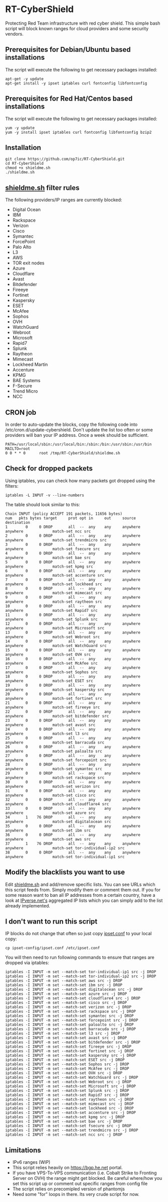 RT-CyberShield
===============

Protecting Red Team infrastructure with red cyber shield. This simple bash script will block known ranges for cloud providers and some security vendors.

## Prerequisites for Debian/Ubuntu based installations
The script will execute the following to get necessary packages installed:
```
apt-get -y update
apt-get install -y ipset iptables curl fontconfig libfontconfig
```

## Prerequisites for Red Hat/Centos based installations
The script will execute the following to get necessary packages installed:
```
yum -y update
yum -y install ipset iptables curl fontconfig libfontconfig bzip2
```

## Installation
```
git clone https://github.com/op7ic/RT-CyberShield.git
cd RT-CyberShield
chmod +x shieldme.sh
./shieldme.sh
```

## [shieldme.sh](shieldme.sh) filter rules

The following providers/IP ranges are currently blocked:

- Digital Ocean
- IBM
- Rackspace
- Verizon
- Cisco
- Symantec
- ForcePoint
- Palo Alto
- L3
- AWS
- TOR exit nodes
- Azure
- Cloudflare
- Avast
- Bitdefender
- Fireeye
- Fortinet
- Kaspersky
- ESET
- McAfee
- Sophos
- OVH
- WatchGuard
- Webroot
- Microsoft
- Rapid7
- Splunk
- Raytheon
- Mimecast
- Lockheed Martin
- Accenture
- KPMG
- BAE Systems
- F-Secure
- Trend Micro
- NCC

## CRON job

In order to auto-update the blocks, copy the following code into /etc/cron.d/update-cybershield. Don't update the list too often or some providers will ban your IP address. Once a week should be sufficient. 
```
PATH=/usr/local/sbin:/usr/local/bin:/sbin:/bin:/usr/sbin:/usr/bin
MAILTO=root
0 0 * * 0      root /tmp/RT-CyberShield/shieldme.sh
```

## Check for dropped packets
Using iptables, you can check how many packets got dropped using the filters:
```
iptables -L INPUT -v --line-numbers
```

The table should look similar to this: 

```
Chain INPUT (policy ACCEPT 191 packets, 11656 bytes)
num   pkts bytes target     prot opt in     out     source               destination
1        0     0 DROP       all  --  any    any     anywhere             anywhere             match-set ncc src
2        0     0 DROP       all  --  any    any     anywhere             anywhere             match-set trendmicro src
3        0     0 DROP       all  --  any    any     anywhere             anywhere             match-set fsecure src
4        0     0 DROP       all  --  any    any     anywhere             anywhere             match-set bae src
5        0     0 DROP       all  --  any    any     anywhere             anywhere             match-set kpmg src
6        0     0 DROP       all  --  any    any     anywhere             anywhere             match-set accenture src
7        0     0 DROP       all  --  any    any     anywhere             anywhere             match-set lockheed src
8        0     0 DROP       all  --  any    any     anywhere             anywhere             match-set mimecast src
9        0     0 DROP       all  --  any    any     anywhere             anywhere             match-set raytheon src
10       0     0 DROP       all  --  any    any     anywhere             anywhere             match-set Rapid7 src
11       0     0 DROP       all  --  any    any     anywhere             anywhere             match-set Splunk src
12       0     0 DROP       all  --  any    any     anywhere             anywhere             match-set Microsoft src
13       0     0 DROP       all  --  any    any     anywhere             anywhere             match-set Webroot src
14       0     0 DROP       all  --  any    any     anywhere             anywhere             match-set WatchGuard src
15       0     0 DROP       all  --  any    any     anywhere             anywhere             match-set OVH src
16       0     0 DROP       all  --  any    any     anywhere             anywhere             match-set McAfee src
17       0     0 DROP       all  --  any    any     anywhere             anywhere             match-set Sophos src
18       0     0 DROP       all  --  any    any     anywhere             anywhere             match-set ESET src
19       0     0 DROP       all  --  any    any     anywhere             anywhere             match-set kaspersky src
20       0     0 DROP       all  --  any    any     anywhere             anywhere             match-set fortinet src
21       0     0 DROP       all  --  any    any     anywhere             anywhere             match-set fireeye src
22       0     0 DROP       all  --  any    any     anywhere             anywhere             match-set bitdefender src
23       0     0 DROP       all  --  any    any     anywhere             anywhere             match-set avast src
24       0     0 DROP       all  --  any    any     anywhere             anywhere             match-set l3 src
25       0     0 DROP       all  --  any    any     anywhere             anywhere             match-set barracuda src
26       0     0 DROP       all  --  any    any     anywhere             anywhere             match-set paloalto src
27       0     0 DROP       all  --  any    any     anywhere             anywhere             match-set forcepoint src
28       0     0 DROP       all  --  any    any     anywhere             anywhere             match-set symantec src
29       0     0 DROP       all  --  any    any     anywhere             anywhere             match-set rackspace src
30       0     0 DROP       all  --  any    any     anywhere             anywhere             match-set verizon src
31       0     0 DROP       all  --  any    any     anywhere             anywhere             match-set cisco src
32       0     0 DROP       all  --  any    any     anywhere             anywhere             match-set cloudflare4 src
33       0     0 DROP       all  --  any    any     anywhere             anywhere             match-set azure src
34       1    76 DROP       all  --  any    any     anywhere             anywhere             match-set digitalocean src
35       0     0 DROP       all  --  any    any     anywhere             anywhere             match-set ibm src
36       0     0 DROP       all  --  any    any     anywhere             anywhere             match-set aws src
37       1    76 DROP       all  --  any    any     anywhere             anywhere             match-set tor-individual-ip2 src
38       0     0 DROP       all  --  any    any     anywhere             anywhere             match-set tor-individual-ip1 src
```

## Modify the blacklists you want to use

Edit [shieldme.sh](shieldme.sh) and add/remove specific lists. You can see URLs which this script feeds from. Simply modify them or comment them out.
If you for some reason want to ban all IP addresses from a certain country, have a look at [IPverse.net's](http://ipverse.net/ipblocks/data/countries/) aggregated IP lists which you can simply add to the list already implemented. 

## I don't want to run this script

IP blocks do not change that often so just copy [ipset.conf](ipset-config/ipset.conf) to your local copy: 
```
cp ipset-config/ipset.conf /etc/ipset.conf
```
You will then need to run following commands to ensure that ranges are dropped via iptables: 
```
iptables -I INPUT -m set --match-set tor-individual-ip1 src -j DROP
iptables -I INPUT -m set --match-set tor-individual-ip2 src -j DROP
iptables -I INPUT -m set --match-set aws src -j DROP
iptables -I INPUT -m set --match-set ibm src -j DROP
iptables -I INPUT -m set --match-set digitalocean src -j DROP
iptables -I INPUT -m set --match-set azure src -j DROP
iptables -I INPUT -m set --match-set cloudflare4 src -j DROP
iptables -I INPUT -m set --match-set cisco src -j DROP
iptables -I INPUT -m set --match-set verizon src -j DROP
iptables -I INPUT -m set --match-set rackspace src -j DROP
iptables -I INPUT -m set --match-set symantec src -j DROP
iptables -I INPUT -m set --match-set forcepoint src -j DROP
iptables -I INPUT -m set --match-set paloalto src -j DROP
iptables -I INPUT -m set --match-set barracuda src -j DROP
iptables -I INPUT -m set --match-set l3 src -j DROP
iptables -I INPUT -m set --match-set avast src -j DROP
iptables -I INPUT -m set --match-set bitdefender src -j DROP
iptables -I INPUT -m set --match-set fireeye src -j DROP
iptables -I INPUT -m set --match-set fortinet src -j DROP
iptables -I INPUT -m set --match-set kaspersky src -j DROP
iptables -I INPUT -m set --match-set ESET src -j DROP
iptables -I INPUT -m set --match-set Sophos src -j DROP
iptables -I INPUT -m set --match-set McAfee src -j DROP
iptables -I INPUT -m set --match-set OVH src -j DROP
iptables -I INPUT -m set --match-set WatchGuard src -j DROP
iptables -I INPUT -m set --match-set Webroot src -j DROP
iptables -I INPUT -m set --match-set Microsoft src -j DROP
iptables -I INPUT -m set --match-set Splunk src -j DROP
iptables -I INPUT -m set --match-set Rapid7 src -j DROP
iptables -I INPUT -m set --match-set raytheon src -j DROP
iptables -I INPUT -m set --match-set mimecast src -j DROP
iptables -I INPUT -m set --match-set lockheed src -j DROP
iptables -I INPUT -m set --match-set accenture src -j DROP
iptables -I INPUT -m set --match-set kpmg src -j DROP
iptables -I INPUT -m set --match-set bae src -j DROP
iptables -I INPUT -m set --match-set fsecure src -j DROP
iptables -I INPUT -m set --match-set trendmicro src -j DROP
iptables -I INPUT -m set --match-set ncc src -j DROP
```

## Limitations

- IPv6 ranges (WIP)
- This script relies heavily on https://bgp.he.net portal.
- If you have VPS-To-VPS communication (i.e. Cobalt Strike to Fronting Server on OVH) the range might get blocked. Be careful where/how you set this script up or comment out specific ranges from config file
- The script relies on precomipled version of phantomjs
- Need some "for" loops in there. Its very crude script for now.
